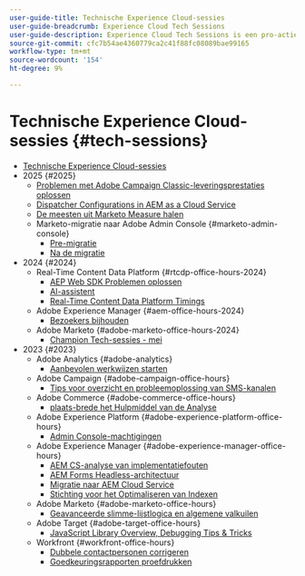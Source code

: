 ```yaml
---
user-guide-title: Technische Experience Cloud-sessies
user-guide-breadcrumb: Experience Cloud Tech Sessions
user-guide-description: Experience Cloud Tech Sessions is een pro-actieve benadering van case deflection door klanten oplossing-specifieke webinars aan te bieden.
source-git-commit: cfc7b54ae4360779ca2c41f88fc08089bae99165
workflow-type: tm+mt
source-wordcount: '154'
ht-degree: 9%

---
```



# Technische Experience Cloud-sessies {#tech-sessions}

+ [Technische Experience Cloud-sessies](overview.md)
+ 2025 {#2025}
   + [Problemen met Adobe Campaign Classic-leveringsprestaties oplossen](2025/acc-delivery-performance.md)
   + [Dispatcher Configurations in AEM as a Cloud Service](2025/dispatcher-configurations.md)
   + [De meesten uit Marketo Measure halen](2025/getting-most-marketo-measure.md)
   + Marketo-migratie naar Adobe Admin Console {#marketo-admin-console}
      + [Pre-migratie](2025/marketo-pre-migration.md)
      + [Na de migratie](2025/marketo-post-migration.md)
+ 2024 {#2024}
   + Real-Time Content Data Platform {#rtcdp-office-hours-2024}
      + [AEP Web SDK Problemen oplossen](2024/aep-web-sdk-troubleshooting.md)
      + [AI-assistent](2024/ai-assistant.md)
      + [Real-Time Content Data Platform Timings](2024/rtcdp-timings.md)
   + Adobe Experience Manager {#aem-office-hours-2024}
      + [Bezoekers bijhouden](2024/tracking-visitors.md)
   + Adobe Marketo {#adobe-marketo-office-hours-2024}
      + [Champion Tech-sessies - mei](2024/champion-office-hours.md)
+ 2023 {#2023}
   + Adobe Analytics {#adobe-analytics}
      + [Aanbevolen werkwijzen starten](2023/launch-best-practices.md)
   + Adobe Campaign {#adobe-campaign-office-hours}
      + [Tips voor overzicht en probleemoplossing van SMS-kanalen](2023/ac-sms-channel-overview.md)
   + Adobe Commerce {#adobe-commerce-office-hours}
      + [ plaats-brede het Hulpmiddel van de Analyse ](2023/site-wide-analysis-tool.md)
   + Adobe Experience Platform {#adobe-experience-platform-office-hours}
      + [Admin Console-machtigingen](2023/aep-admin-console-permissions.md)
   + Adobe Experience Manager {#adobe-experience-manager-office-hours}
      + [AEM CS-analyse van implementatiefouten](2023/aem-deployment-failures-analysis.md)
      + [AEM Forms Headless-architectuur](2023/aem-forms-headless-architecture.md)
      + [Migratie naar AEM Cloud Service](2023/migration-aemcs.md)
      + [Stichting voor het Optimaliseren van Indexen](2023/optimize-indexes-aemcs.md)
   + Adobe Marketo {#adobe-marketo-office-hours}
      + [Geavanceerde slimme-lijstlogica en algemene valkuilen](2023/marketo-common-pitfalls.md)
   + Adobe Target {#adobe-target-office-hours}
      + [JavaScript Library Overview, Debugging Tips &amp; Tricks](2023/target-debugging-tips-and-tricks.md)
   + Workfront {#workfront-office-hours}
      + [Dubbele contactpersonen corrigeren](2023/workfront-fix-duplicate-contacts.md)
      + [Goedkeuringsrapporten proefdrukken](2023/workfront-proof-approval-reports.md)